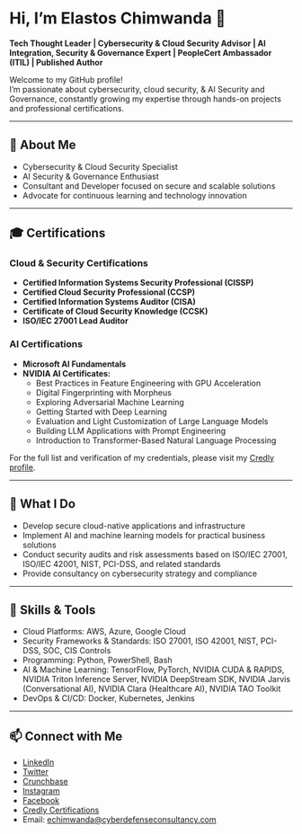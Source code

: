 # Hi, I’m Elastos Chimwanda 👋

**Tech Thought Leader | Cybersecurity & Cloud Security Advisor | AI Integration, Security & Governance Expert | PeopleCert Ambassador (ITIL) | Published Author**

Welcome to my GitHub profile!  
I’m passionate about cybersecurity, cloud security, & AI Security and Governance, constantly growing my expertise through hands-on projects and professional certifications.

---

## 🚀 About Me

- Cybersecurity & Cloud Security Specialist  
- AI Security & Governance Enthusiast  
- Consultant and Developer focused on secure and scalable solutions  
- Advocate for continuous learning and technology innovation

---

## 🎓 Certifications

### Cloud & Security Certifications  
- **Certified Information Systems Security Professional (CISSP)**  
- **Certified Cloud Security Professional (CCSP)**  
- **Certified Information Systems Auditor (CISA)**  
- **Certificate of Cloud Security Knowledge (CCSK)**  
- **ISO/IEC 27001 Lead Auditor**  

### AI Certifications  
- **Microsoft AI Fundamentals**  
- **NVIDIA AI Certificates:**
  - Best Practices in Feature Engineering with GPU Acceleration  
  - Digital Fingerprinting with Morpheus  
  - Exploring Adversarial Machine Learning  
  - Getting Started with Deep Learning
  - Evaluation and Light Customization of Large Language Models
  - Building LLM Applications with Prompt Engineering
  - Introduction to Transformer-Based Natural Language Processing 

For the full list and verification of my credentials, please visit my [Credly profile](https://www.credly.com/users/elastos-chimwanda/badges#credly).

---

## 💼 What I Do

- Develop secure cloud-native applications and infrastructure  
- Implement AI and machine learning models for practical business solutions  
- Conduct security audits and risk assessments based on ISO/IEC 27001, ISO/IEC 42001, NIST, PCI-DSS, and related standards  
- Provide consultancy on cybersecurity strategy and compliance

---

## 🔧 Skills & Tools

- Cloud Platforms: AWS, Azure, Google Cloud  
- Security Frameworks & Standards: ISO 27001, ISO 42001, NIST, PCI-DSS, SOC, CIS Controls  
- Programming: Python, PowerShell, Bash  
- AI & Machine Learning: TensorFlow, PyTorch, NVIDIA CUDA & RAPIDS, NVIDIA Triton Inference Server, NVIDIA DeepStream SDK, NVIDIA Jarvis (Conversational AI), NVIDIA Clara (Healthcare AI), NVIDIA TAO Toolkit  
- DevOps & CI/CD: Docker, Kubernetes, Jenkins

---

## 📫 Connect with Me

- [LinkedIn](https://www.linkedin.com/in/elastoschimwanda)  
- [Twitter](https://twitter.com/ElastosChim)  
- [Crunchbase](https://www.crunchbase.com/person/elastos-chimwanda)  
- [Instagram](https://www.instagram.com/elachimwanda)  
- [Facebook](https://www.facebook.com/echimwanda)   
- [Credly Certifications](https://www.credly.com/users/elastos-chimwanda/badges#credly)  
- Email: echimwanda@cyberdefenseconsultancy.com  

